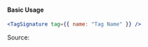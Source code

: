 #### Basic Usage

```jsx
<TagSignature tag={{ name: "Tag Name" }} />
```

Source:

```js { "file": "./TagSignature.js" }
```
